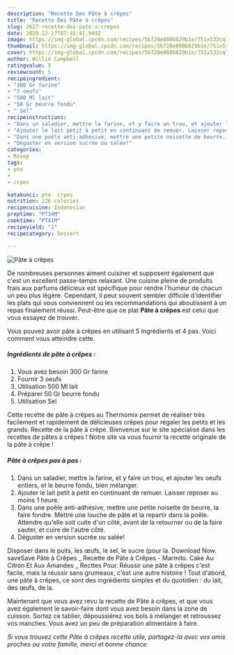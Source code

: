 ```yaml
---
description: "Recette Des Pâte à crêpes"
title: "Recette Des Pâte à crêpes"
slug: 2627-recette-des-pate-a-crepes
date: 2020-12-17T07:45:41.949Z
image: https://img-global.cpcdn.com/recipes/5b720e888b829b1e/751x532cq70/pate-a-crepes-photo-principale-de-la-recette.jpg
thumbnail: https://img-global.cpcdn.com/recipes/5b720e888b829b1e/751x532cq70/pate-a-crepes-photo-principale-de-la-recette.jpg
cover: https://img-global.cpcdn.com/recipes/5b720e888b829b1e/751x532cq70/pate-a-crepes-photo-principale-de-la-recette.jpg
author: Willie Campbell
ratingvalue: 5
reviewcount: 5
recipeingredient:
- "300 Gr farine"
- "3 oeufs"
- "500 Ml lait"
- "50 Gr beurre fondu"
- " Sel"
recipeinstructions:
- "Dans un saladier, mettre la farine, et y faire un trou, et ajouter les oeufs entiers, et le beurre fondu, bien mélanger."
- "Ajouter le lait petit à petit en continuant de remuer. Laisser reposer au moins 1 heure."
- "Dans une poêle anti-adhésive, mettre une petite noisette de beurre, la faire fondre. Mettre une louche de pâte et la repartir dans la poêle. Attendre qu&#39;elle soit cuite d&#39;un côté, avant de la retourner ou de la faire sauter, et cuire de l&#39;autre côté."
- "Déguster en version sucrée ou salée!"
categories:
- Resep
tags:
- pte
- 
- crpes

katakunci: pte  crpes 
nutrition: 126 calories
recipecuisine: Indonesian
preptime: "PT34M"
cooktime: "PT41M"
recipeyield: "1"
recipecategory: Dessert

---
```



![Pâte à crêpes](https://img-global.cpcdn.com/recipes/5b720e888b829b1e/751x532cq70/pate-a-crepes-photo-principale-de-la-recette.jpg)

De nombreuses personnes aiment cuisiner et supposent également que c'est un excellent passe-temps relaxant. Une cuisine pleine de produits frais aux parfums délicieux est spécifique pour rendre l'humeur de chacun un peu plus légère. Cependant, il peut souvent sembler difficile d'identifier les plats qui vous conviennent ou les recommandations qui aboutissent à un repas finalement réussi. Peut-être que ce plat <strong> Pâte à crêpes </strong> est celui que vous essayez de trouver.

<!--inarticleads1-->

Vous pouvez avoir pâte à crêpes en utilisant 5 Ingrédients et 4 pas. Voici comment vous atteindre cette.

##### Ingrédients de pâte à crêpes :

1. Vous avez besoin 300 Gr farine
1. Fournir 3 oeufs
1. Utilisation 500 Ml lait
1. Préparer 50 Gr beurre fondu
1. Utilisation  Sel


Cette recette de pâte à crêpes au Thermomix permet de réaliser très facilement et rapidement de délicieuses crêpes pour régaler les petits et les grands. Recette de la pâte à crêpe. Bienvenue sur le site spécialisé dans les recettes de pâtes à crêpes ! Notre site va vous fournir la recette originale de la pâte à crêpe ! 

<!--inarticleads2-->

##### Pâte à crêpes pas à pas :

1. Dans un saladier, mettre la farine, et y faire un trou, et ajouter les oeufs entiers, et le beurre fondu, bien mélanger.
1. Ajouter le lait petit à petit en continuant de remuer. Laisser reposer au moins 1 heure.
1. Dans une poêle anti-adhésive, mettre une petite noisette de beurre, la faire fondre. Mettre une louche de pâte et la repartir dans la poêle. Attendre qu&#39;elle soit cuite d&#39;un côté, avant de la retourner ou de la faire sauter, et cuire de l&#39;autre côté.
1. Déguster en version sucrée ou salée!


Disposer dans le puits, les œufs, le sel, le sucre (pour la. Download Now. saveSave Pâte à Crêpes _ Recette de Pâte à Crêpes - Marmito. Cake Au Citron Et Aux Amandes _ Recttes Pour. Réussir une pâte à crêpes c&#39;est facile, mais la réussir sans grumeaux, c&#39;est une autre histoire ! Tout d&#39;abord, une pâte à crêpes, ce sont des ingrédients simples et du quotidien : du lait, des œufs, de la. 

<!--inarticleads1-->

<p>
Maintenant que vous avez revu la recette de Pâte à crêpes, et que vous avez également le savoir-faire dont vous avez besoin dans la zone de cuisson. Sortez ce tablier, dépoussiérez vos bols à mélanger et retroussez vos manches. Vous avez un peu de préparation alimentaire à faire.
</p>

<p>
<i>Si vous trouvez cette Pâte à crêpes recette utile, partagez-la avec vos amis proches ou votre famille, merci et bonne chance.</i>
</p>
